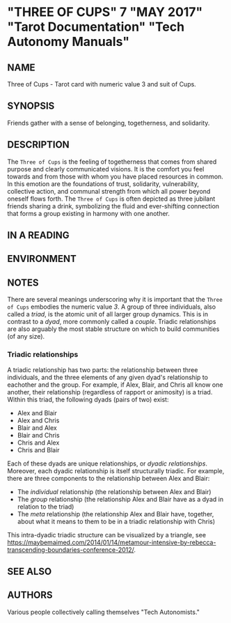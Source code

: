 # "THREE OF CUPS" 7 "MAY 2017" "Tarot Documentation" "Tech Autonomy Manuals"

## NAME

Three of Cups - Tarot card with numeric value 3 and suit of Cups.

## SYNOPSIS

Friends gather with a sense of belonging, togetherness, and solidarity.

## DESCRIPTION

The `Three of Cups` is the feeling of togetherness that comes from shared purpose and clearly communicated visions. It is the comfort you feel towards and from those with whom you have placed resources in common. In this emotion are the foundations of trust, solidarity, vulnerability, collective action, and communal strength from which all power beyond oneself flows forth. The `Three of Cups` is often depicted as three jubilant friends sharing a drink, symbolizing the fluid and ever-shifting connection that forms a group existing in harmony with one another.

## IN A READING

## ENVIRONMENT

## NOTES

There are several meanings underscoring why it is important that the `Three of Cups` embodies the numeric value *3*. A group of three individuals, also called a *triad*, is the atomic unit of all larger group dynamics. This is in contrast to a *dyad*, more commonly called a *couple*. Triadic relationships are also arguably the most stable structure on which to build communities (of any size).

### Triadic relationships

A triadic relationship has two parts: the relationship between three individuals, and the three elements of any given dyad's relationship to eachother and the group. For example, if Alex, Blair, and Chris all know one another, their relationship (regardless of rapport or animosity) is a triad. Within this triad, the following dyads (pairs of two) exist:

* Alex and Blair
* Alex and Chris
* Blair and Alex
* Blair and Chris
* Chris and Alex
* Chris and Blair

Each of these dyads are unique relationships, or *dyadic relationships*. Moreover, each dyadic relationship is itself structurally triadic. For example, there are three components to the relationship between Alex and Blair:

* The *individual* relationship (the relationship between Alex and Blair)
* The *group* relationship (the relationship Alex and Blair have as a dyad in relation to the triad)
* The *meta* relationship (the relationship Alex and Blair have, together, about what it means to them to be in a triadic relationship with Chris)

This intra-dyadic triadic structure can be visualized by a triangle, see https://maybemaimed.com/2014/01/14/metamour-intensive-by-rebecca-transcending-boundaries-conference-2012/.

## SEE ALSO

## AUTHORS

Various people collectively calling themselves "Tech Autonomists."

